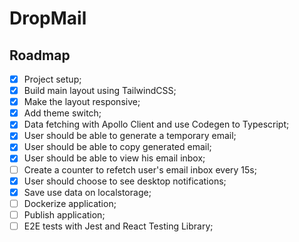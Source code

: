 # DropMail

## Roadmap

- [x] Project setup;
- [x] Build main layout using TailwindCSS;
- [x] Make the layout responsive;
- [x] Add theme switch;
- [x] Data fetching with Apollo Client and use Codegen to Typescript;
- [x] User should be able to generate a temporary email;
- [x] User should be able to copy generated email;
- [x] User should be able to view his email inbox;
- [ ] Create a counter to refetch user's email inbox every 15s;
- [x] User should choose to see desktop notifications;
- [x] Save use data on localstorage;
- [ ] Dockerize application;
- [ ] Publish application;
- [ ] E2E tests with Jest and React Testing Library;
